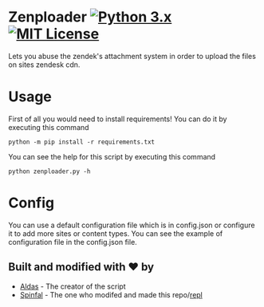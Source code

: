 # Zenploader [![Python 3.x](https://img.shields.io/badge/PYTHON-3.X-blueviolet?style=for-the-badge)](http://www.python.org/download/) [![MIT License](https://img.shields.io/badge/LICENSE-MIT-brightgreen?style=for-the-badge)](https://github.com/AXDZ/zenploader/blob/master/LICENSE)
Lets you abuse the zendek's attachment system in order to upload the files on sites zendesk cdn.

# Usage
First of all you would need to install requirements! You can do it by executing this command
```
python -m pip install -r requirements.txt
```
You can see the help for this script by executing this command
```
python zenploader.py -h
```

# Config
You can use a default configuration file which is in config.json or configure it to add more sites or content types. You can see the example of configuration file in the config.json file.

## Built and modified with ❤️ by

* [Aldas](https://github.com/AXDZ) - The creator of the script
* [Spinfal](https://github.com/spinfal) - The one who modifed and made this repo/[repl](http://spintool.rf.gd/zenploader.html) 